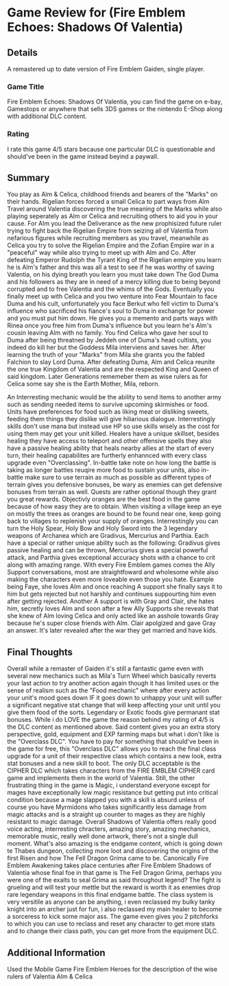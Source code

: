 # Game Review for (Fire Emblem Echoes: Shadows Of Valentia)

## Details
A remastered up to date version of Fire Emblem Gaiden, single player.

### Game Title
Fire Emblem Echoes: Shadows Of Valentia, you can find the game on e-bay, Gamestops or anywhere that sells 3DS games or the nintendo E-Shop along with additional DLC content. 

### Rating
I rate this game 4/5 stars because one particular DLC is questionable and should've been in the game instead beyind a paywall. 

## Summary
You play as Alm & Celica, childhood friends and bearers of the "Marks" on their hands. Rigelian forces forced a small Celica to part ways from Alm Travel around Valentia discovering the true meaning of the Marks while also playing seperately as Alm or Celica and recruiting others to aid you in your cause. For Alm you lead the Deliverance as the new prophisized future ruler trying to fight back the Rigelian Empire from seizing all of Valentia from nefarious figures while recruiting members as you travel, meanwhile as Celica you try to solve the Rigelian Empire and the Zofian Empire war in a "peaceful" way while also trying to meet up with Alm and Co. After defeating Emperor Rudolph the Tyrant King of the Rigelian empire you learn he is Alm's father and this was all a test to see if he was worthy of saving Valentia, on his dying breath you learn you must take down The God Duma and his followers as they are in need of a mercy killing due to being beyond corrupted and to free Valentia and the whims of the Gods. Eventually you finally meet up with Celica and you two venture into Fear Mountain to face Duma and his cult, unfortunately you face Berkut who fell victim to Duma's influence who sacrificed his fiance's soul to Duma in exchange for power and you must put him down. He gives you a memento and parts ways with Rinea once you free him from Duma's influence but you learn he's Alm's cousin leaving Alm with no family. You find Celica who gave her soul to Duma after being threatned by Jeddeh one of Duma's head cultists, you indeed do kill her but the Goddess Mila interviens and saves her. After learning the truth of your "Marks" from Mila she grants you the fabled Falchion to slay Lord Duma. After defeating Duma, Alm and Celica reunite the one true Kingdom of Valentia and are the respected King and Queen of said kingdom. Later Generations rememeber them as wise rulers as for Celica some say she is the Earth Mother, Mila, reborn.

An Interresting mechanic would be the ability to send items to another army such as sending needed items to survive upcoming skirmishes or food. Units have preferences for food such as liking meat or disliking sweets, feeding them things they dislike will give hiliarious dialogue. Interrestingly skills don't use mana but instead use HP so use skills wisely as the cost for using them may get your unit killed. Healers have a unique skillset, besides healing they have access to teleport and other offensive spells they also have a passive healing ability that heals nearby allies at the start of every turn, their healing capabilites are furtherly enhannced with every class upgrade even "Overclassing". In-battle take note on how long the battle is taking as longer battles reuqire more food to sustain your units, also in-battle make sure to use terrain as much as possible as different types of terrain gives you defensive bonuses, be wary as enemies can get defensive bonuses from terrain as well. Quests are rather optional though they grant you great rewards. Objectivly oranges are the best food in the game because of how easy they are to obtain. When visiting a village keep an eye on mostly the trees as oranges are bound to be found near one, keep going back to villages to replenish your supply of oranges. Interrestingly you can turn the Holy Spear, Holy Bow and Holy Sword into the 3 legendary weapons of Archanea which are Gradivus, Mercurius and Parthia. Each have a special or rather unique ability such as the following: Gradivus gives passive healing and can be thrown, Mercurius gives a special powerful attack, and Parthia gives exceptional accuracy shots with a chance to crit along with amazing range. With every Fire Emblem games comes the Ally Support conversations, most are straightfoward and wholesome while also making the characters even more loveable even those you hate. Example being Faye, she loves Alm and once reaching A support she finally says it to him but gets rejected but not harshly and continues suppourting him even after getting rejected. Another A support is with Gray and Clair, she hates him, secretly loves Alm and soon after a few Ally Supports she reveals that she knew of Alm loving Celica and only acted like an asshole towards Gray because he's super close friends with Alm. Clair apolgized and gave Gray an answer. It's later revealed after the war they get married and have kids. 

## Final Thoughts
Overall while a remaster of Gaiden it's still a fantastic game even with several new mechanics such as Mila's Turn Wheel which basically reverts your last action to try another action again though it has limited uses or the sense of realism such as the "Food mechanic" where after every action your unit's mood goes down IF it goes down to unhappy your unit will suffer a significant negative stat change that will keep affecting your unit until you give them food of the sorts. Legendary or Exotic foods give permanant stat bonuses. While i do LOVE the game the reason behind my rating of 4/5 is the DLC content as mentioned above. Said content gives you an extra story perspective, gold, equipment and EXP farming maps but what i don't like is the "Overclass DLC". You have to pay for something that should've been in the game for free, this "Overclass DLC" allows you to reach the final class upgrade for a unit of their respective class which contains a new look, extra stat bonuses and a new skill to boot. The only DLC acceptable is the CIPHER DLC which takes characters from the FIRE EMBLEM CIPHER card game and implements them in the world of Valentia. Still, the other frustrating thing in the game is Magic, i understand everyone except for mages have exceptionally low magic resistance but getting put into critical condition because a mage slapped you with a skill is absurd unless of course you have Myrmidons who takes significantly less damage from magic attacks and is a straight up counter to mages as they are highly resistant to magic damage. Overall Shadows of Valentia offers really good voice acting, interresting chracters, amazing story, amazing mechanics, memorable music, really well done artwork, there's not a single dull moment. What's also amazing is the endgame content, which is going down te Thabes dungeon, collecting more loot and discovering the origins of the first Risen and how The Fell Dragon Grima came to be. Canonically Fire Emblem Awakening takes place centuries after Fire Emblem Shadows of Valentia whose final foe in that game is The Fell Dragon Grima, perhaps you were one of the exalts to seal Grima as said throughout legend? The fight is grueling and will test your mettle but the reward is worth it as enemies drop rare legendary weapons in this final endgame battle. The class system is very versitile as anyone can be anything, i even reclassed my bulky tanky knight into an archer just for fun, i also reclassed my main healer to become a sorceress to kick some major ass. The game even gives you 2 pitchforks to which you can use to reclass and reset any character to get more stats and to change their class path, you can get more from the equipment DLC. 

## Additional Information
Used the Mobile Game Fire Emblem Heroes for the description of the wise rulers of Valentia Alm & Celica
